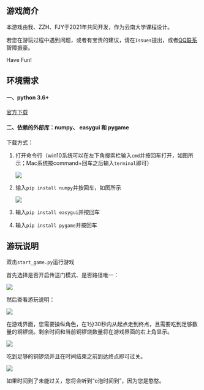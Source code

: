 ## 游戏简介
本游戏由我、ZZH、FJY于2021年共同开发，作为云南大学课程设计。

若您在游玩过程中遇到问题，或者有宝贵的建议，请在`Issues`提出，或者[QQ联系](http://wpa.qq.com/msgrd?v=3&uin=2270840074&site=qq&menu=yes "QQ联系")智障振豪。

Have Fun!
## 环境需求
#### 一、python 3.6+

[官方下载](https://www.python.org/downloads/ "官方下载")

#### 二、依赖的外部库：numpy、 easygui 和 pygame

下载方式：
1. 打开命令行（win10系统可以在左下角搜索栏输入`cmd`并按回车打开，如图所示；Mac系统按command+回车之后输入`terminal`即可）

	![](https://ftp.bmp.ovh/imgs/2020/12/78da8c536f4a9fe9.png)

2. 输入`pip install numpy`并按回车，如图所示

	![](https://ftp.bmp.ovh/imgs/2020/12/74b7b62e47abc0de.png)

3. 输入`pip install easygui`并按回车

4. 输入`pip install pygame`并按回车

## 游玩说明

双击`start_game.py`运行游戏

首先选择是否开启传送门模式、是否路径唯一：

![](https://ftp.bmp.ovh/imgs/2020/12/b06c6fed2b1c19ad.png)

然后查看游玩说明：

![](https://ftp.bmp.ovh/imgs/2020/12/3cdbf4f43e51d65b.png)

在游戏界面，您需要操纵角色，在1分30秒内从起点走到终点，且需要吃到足够数量的铜锣烧。剩余时间和当前铜锣烧数量将在游戏界面的右上角显示。

![](https://ftp.bmp.ovh/imgs/2020/12/d4b2b15250d107a8.png)

吃到足够的铜锣烧并且在时间结束之前到达终点即可过关。

![](https://ftp.bmp.ovh/imgs/2020/12/961346bb96468bf8.png)

如果时间到了未能过关，您将会听到“o泡时间到”，因为您是憨憨。
